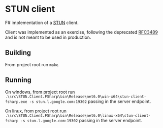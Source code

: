 # STUN client

F# implementation of a [STUN](https://en.wikipedia.org/wiki/STUN) client.

Client was implemented as an exercise, following the deprecated [RFC3489](https://datatracker.ietf.org/doc/html/rfc3489) and is not meant to be used in production. 

## Building

From project root run `make`.

## Running

On windows, from project root run `.\src\STUN.Client.FSharp\bin\Release\net6.0\win-x64\stun-client-fsharp.exe -s stun.l.google.com:19302` passing in the server endpoint.

On linux, from project root run `.\src\STUN.Client.FSharp\bin\Release\net6.0\linux-x64\stun-client-fsharp -s stun.l.google.com:19302` passing in the server endpoint.